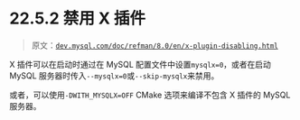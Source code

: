 # 22.5.2 禁用 X 插件

> 原文：[`dev.mysql.com/doc/refman/8.0/en/x-plugin-disabling.html`](https://dev.mysql.com/doc/refman/8.0/en/x-plugin-disabling.html)

X 插件可以在启动时通过在 MySQL 配置文件中设置`mysqlx=0`，或者在启动 MySQL 服务器时传入`--mysqlx=0`或`--skip-mysqlx`来禁用。

或者，可以使用`-DWITH_MYSQLX=OFF` CMake 选项来编译不包含 X 插件的 MySQL 服务器。
